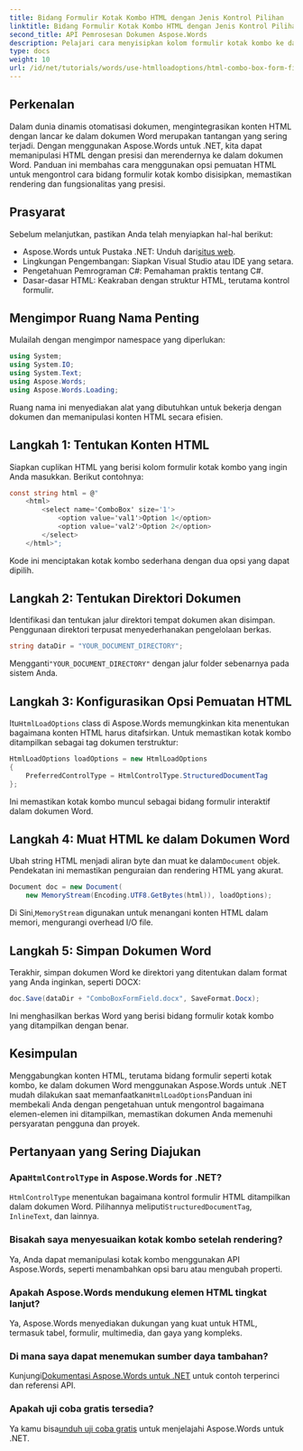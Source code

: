 ```yaml
---
title: Bidang Formulir Kotak Kombo HTML dengan Jenis Kontrol Pilihan
linktitle: Bidang Formulir Kotak Kombo HTML dengan Jenis Kontrol Pilihan
second_title: API Pemrosesan Dokumen Aspose.Words
description: Pelajari cara menyisipkan kolom formulir kotak kombo ke dalam dokumen Word menggunakan Aspose.Words untuk .NET. Panduan langkah demi langkah ini mencakup opsi pemuatan HTML, jenis kontrol yang disukai, dan kiat penyesuaian tingkat lanjut untuk otomatisasi dokumen yang lancar.
type: docs
weight: 10
url: /id/net/tutorials/words/use-htmlloadoptions/html-combo-box-form-fields-with-preferred-control-types/
---
```

## Perkenalan

Dalam dunia dinamis otomatisasi dokumen, mengintegrasikan konten HTML dengan lancar ke dalam dokumen Word merupakan tantangan yang sering terjadi. Dengan menggunakan Aspose.Words untuk .NET, kita dapat memanipulasi HTML dengan presisi dan merendernya ke dalam dokumen Word. Panduan ini membahas cara menggunakan opsi pemuatan HTML untuk mengontrol cara bidang formulir kotak kombo disisipkan, memastikan rendering dan fungsionalitas yang presisi.

## Prasyarat

Sebelum melanjutkan, pastikan Anda telah menyiapkan hal-hal berikut:

-  Aspose.Words untuk Pustaka .NET: Unduh dari[situs web](https://releases.aspose.com/words/net/). 
- Lingkungan Pengembangan: Siapkan Visual Studio atau IDE yang setara.  
- Pengetahuan Pemrograman C#: Pemahaman praktis tentang C#.  
- Dasar-dasar HTML: Keakraban dengan struktur HTML, terutama kontrol formulir.  

## Mengimpor Ruang Nama Penting

Mulailah dengan mengimpor namespace yang diperlukan:

```csharp
using System;
using System.IO;
using System.Text;
using Aspose.Words;
using Aspose.Words.Loading;
```

Ruang nama ini menyediakan alat yang dibutuhkan untuk bekerja dengan dokumen dan memanipulasi konten HTML secara efisien.

## Langkah 1: Tentukan Konten HTML

Siapkan cuplikan HTML yang berisi kolom formulir kotak kombo yang ingin Anda masukkan. Berikut contohnya:

```csharp
const string html = @"
    <html>
        <select name='ComboBox' size='1'>
            <option value='val1'>Option 1</option>
            <option value='val2'>Option 2</option>
        </select>
    </html>";
```

Kode ini menciptakan kotak kombo sederhana dengan dua opsi yang dapat dipilih.

## Langkah 2: Tentukan Direktori Dokumen

Identifikasi dan tentukan jalur direktori tempat dokumen akan disimpan. Penggunaan direktori terpusat menyederhanakan pengelolaan berkas.

```csharp
string dataDir = "YOUR_DOCUMENT_DIRECTORY";
```

 Mengganti`"YOUR_DOCUMENT_DIRECTORY"` dengan jalur folder sebenarnya pada sistem Anda.

## Langkah 3: Konfigurasikan Opsi Pemuatan HTML

 Itu`HtmlLoadOptions` class di Aspose.Words memungkinkan kita menentukan bagaimana konten HTML harus ditafsirkan. Untuk memastikan kotak kombo ditampilkan sebagai tag dokumen terstruktur:

```csharp
HtmlLoadOptions loadOptions = new HtmlLoadOptions
{
    PreferredControlType = HtmlControlType.StructuredDocumentTag
};
```

Ini memastikan kotak kombo muncul sebagai bidang formulir interaktif dalam dokumen Word.

## Langkah 4: Muat HTML ke dalam Dokumen Word

 Ubah string HTML menjadi aliran byte dan muat ke dalam`Document` objek. Pendekatan ini memastikan penguraian dan rendering HTML yang akurat.

```csharp
Document doc = new Document(
    new MemoryStream(Encoding.UTF8.GetBytes(html)), loadOptions);
```

 Di Sini,`MemoryStream` digunakan untuk menangani konten HTML dalam memori, mengurangi overhead I/O file.

## Langkah 5: Simpan Dokumen Word

Terakhir, simpan dokumen Word ke direktori yang ditentukan dalam format yang Anda inginkan, seperti DOCX:

```csharp
doc.Save(dataDir + "ComboBoxFormField.docx", SaveFormat.Docx);
```

Ini menghasilkan berkas Word yang berisi bidang formulir kotak kombo yang ditampilkan dengan benar.

## Kesimpulan

 Menggabungkan konten HTML, terutama bidang formulir seperti kotak kombo, ke dalam dokumen Word menggunakan Aspose.Words untuk .NET mudah dilakukan saat memanfaatkan`HtmlLoadOptions`Panduan ini membekali Anda dengan pengetahuan untuk mengontrol bagaimana elemen-elemen ini ditampilkan, memastikan dokumen Anda memenuhi persyaratan pengguna dan proyek.

## Pertanyaan yang Sering Diajukan

###  Apa`HtmlControlType` in Aspose.Words for .NET?
`HtmlControlType` menentukan bagaimana kontrol formulir HTML ditampilkan dalam dokumen Word. Pilihannya meliputi`StructuredDocumentTag`, `InlineText`, dan lainnya.

### Bisakah saya menyesuaikan kotak kombo setelah rendering?
Ya, Anda dapat memanipulasi kotak kombo menggunakan API Aspose.Words, seperti menambahkan opsi baru atau mengubah properti.

### Apakah Aspose.Words mendukung elemen HTML tingkat lanjut?
Ya, Aspose.Words menyediakan dukungan yang kuat untuk HTML, termasuk tabel, formulir, multimedia, dan gaya yang kompleks.

### Di mana saya dapat menemukan sumber daya tambahan?
 Kunjungi[Dokumentasi Aspose.Words untuk .NET](https://reference.aspose.com/words/net/) untuk contoh terperinci dan referensi API.

### Apakah uji coba gratis tersedia?
 Ya kamu bisa[unduh uji coba gratis](https://releases.aspose.com/) untuk menjelajahi Aspose.Words untuk .NET.